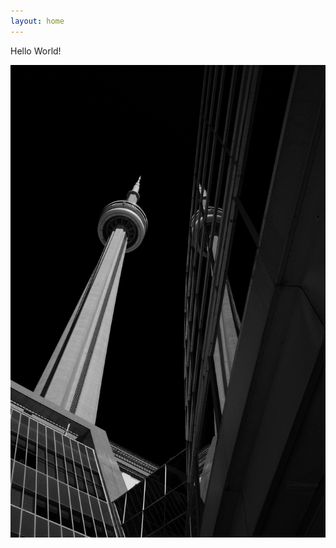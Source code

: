 ```yaml
---
layout: home
---
```


Hello World!

![R0007558.JPG](/images/R0007558.jpg)
<!--
absolute path is working but not the right way to do it
![R0007652.JPG](https://olivierepaud.github.io/oep_blog/images/R0007652.jpg)
-->
